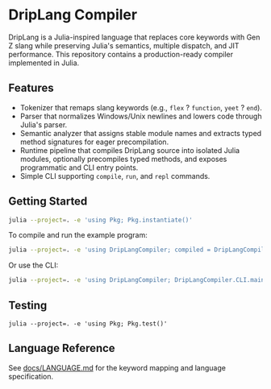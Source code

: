 # DripLang Compiler

DripLang is a Julia-inspired language that replaces core keywords with Gen Z slang while preserving Julia's semantics, multiple dispatch, and JIT performance. This repository contains a production-ready compiler implemented in Julia.

## Features

- Tokenizer that remaps slang keywords (e.g., `flex` ? `function`, `yeet` ? `end`).
- Parser that normalizes Windows/Unix newlines and lowers code through Julia's parser.
- Semantic analyzer that assigns stable module names and extracts typed method signatures for eager precompilation.
- Runtime pipeline that compiles DripLang source into isolated Julia modules, optionally precompiles typed methods, and exposes programmatic and CLI entry points.
- Simple CLI supporting `compile`, `run`, and `repl` commands.

## Getting Started

```bash
julia --project=. -e 'using Pkg; Pkg.instantiate()'
```

To compile and run the example program:

```bash
julia --project=. -e 'using DripLangCompiler; compiled = DripLangCompiler.compile_file("examples/hello.drip"); println(DripLangCompiler.Runtime.run(compiled; entrypoint=:main))'
```

Or use the CLI:

```bash
julia --project=. -e 'using DripLangCompiler; DripLangCompiler.CLI.main(["run", "examples/hello.drip"])'
```

## Testing

```
julia --project=. -e 'using Pkg; Pkg.test()'
```

## Language Reference

See [docs/LANGUAGE.md](docs/LANGUAGE.md) for the keyword mapping and language specification.
